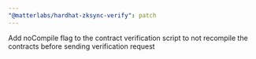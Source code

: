 ```yaml
---
"@matterlabs/hardhat-zksync-verify": patch
---
```


Add noCompile flag to the contract verification script to not recompile the contracts before sending verification request
